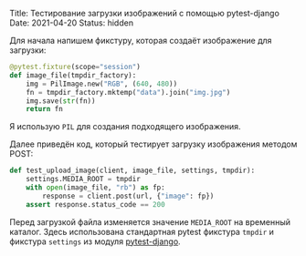 Title: Тестирование загрузки изображений с помощью pytest-django
Date: 2021-04-20
Status: hidden

Для начала напишем фикстуру, которая создаёт изображение для загрузки:

```py
@pytest.fixture(scope="session")
def image_file(tmpdir_factory):
    img = PilImage.new("RGB", (640, 480))
    fn = tmpdir_factory.mktemp("data").join("img.jpg")
    img.save(str(fn))
    return fn
```

Я использую `PIL` для создания подходящего изображения.

Далее приведён код, который тестирует загрузку изображения методом POST:

```py
def test_upload_image(client, image_file, settings, tmpdir):
    settings.MEDIA_ROOT = tmpdir
    with open(image_file, "rb") as fp:
        response = client.post(url, {"image": fp})
    assert response.status_code == 200
```

Перед загрузкой файла изменяется значение `MEDIA_ROOT` на временный каталог.
Здесь использована стандартная pytest фикстура `tmpdir` и фикстура `settings` из
модуля [pytest-django](https://github.com/pytest-dev/pytest-django).
